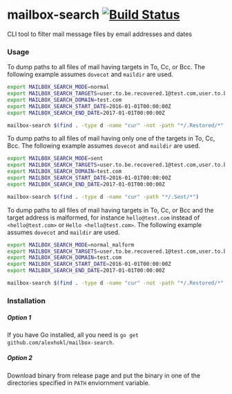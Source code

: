 # mailbox-search [![Build Status](https://travis-ci.org/alexhokl/mailbox-search.svg?branch=master)](https://travis-ci.org/alexhokl/mailbox-search)
CLI tool to filter mail message files by email addresses and dates

### Usage

To dump paths to all files of mail having targets in To, Cc, or Bcc. The
following example assumes `dovecot` and `maildir` are used.

```sh
export MAILBOX_SEARCH_MODE=normal
export MAILBOX_SEARCH_TARGETS=user.to.be.recovered.1@test.com,user.to.be.recovered2@test.com
export MAILBOX_SEARCH_DOMAIN=test.com
export MAILBOX_SEARCH_START_DATE=2016-01-01T00:00:00Z
export MAILBOX_SEARCH_END_DATE=2017-01-01T00:00:00Z

mailbox-search $(find . -type d -name "cur" -not -path "*/.Restored/*" -not -path "*/.spam/*" -not -path "*/.Sent/*" -not -path "*/.Trash/*" -not -path "*/.Junk*" -not -path "*/.Drafts/*" -not -path "*/.Archive/*" -not -path "*/.Infected*")
```

To dump paths to all files of mail having only one of the targets in To, Cc, Bcc. The following example assumes `dovecot` and `maildir` are used.

```sh
export MAILBOX_SEARCH_MODE=sent
export MAILBOX_SEARCH_TARGETS=user.to.be.recovered.1@test.com,user.to.be.recovered2@test.com
export MAILBOX_SEARCH_DOMAIN=test.com
export MAILBOX_SEARCH_START_DATE=2016-01-01T00:00:00Z
export MAILBOX_SEARCH_END_DATE=2017-01-01T00:00:00Z

mailbox-search $(find . -type d -name "cur" -path "*/.Sent/*")
```

To dump paths to all files of mail having targets in To, Cc, or Bcc and the
target address is malformed, for instance `hello@test.com` instead of
`<hello@test.com>` or `Hello <hello@test.com>`. The following example assumes `dovecot` and `maildir` are used.

```sh
export MAILBOX_SEARCH_MODE=normal_malform
export MAILBOX_SEARCH_TARGETS=user.to.be.recovered.1@test.com,user.to.be.recovered2@test.com
export MAILBOX_SEARCH_DOMAIN=test.com
export MAILBOX_SEARCH_START_DATE=2016-01-01T00:00:00Z
export MAILBOX_SEARCH_END_DATE=2017-01-01T00:00:00Z

mailbox-search $(find . -type d -name "cur" -not -path "*/.Restored/*" -not -path "*/.spam/*" -not -path "*/.Sent/*" -not -path "*/.Trash/*" -not -path "*/.Junk*" -not -path "*/.Drafts/*" -not -path "*/.Archive/*" -not -path "*/.Infected*")
```

### Installation

##### Option 1

If you have Go installed, all you need is `go get github.com/alexhokl/mailbox-search`.

##### Option 2

Download binary from release page and put the binary in one of the directories
specified in `PATH` enviornment variable.

